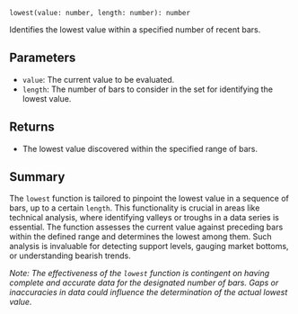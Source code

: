`lowest(value: number, length: number): number`

Identifies the lowest value within a specified number of recent bars.

## Parameters

- `value`: The current value to be evaluated.
- `length`: The number of bars to consider in the set for identifying the lowest value.

## Returns

- The lowest value discovered within the specified range of bars.

## Summary

The `lowest` function is tailored to pinpoint the lowest value in a sequence of bars, up to a certain `length`. This functionality is crucial in areas like technical analysis, where identifying valleys or troughs in a data series is essential. The function assesses the current value against preceding bars within the defined range and determines the lowest among them. Such analysis is invaluable for detecting support levels, gauging market bottoms, or understanding bearish trends.

*Note: The effectiveness of the `lowest` function is contingent on having complete and accurate data for the designated number of bars. Gaps or inaccuracies in data could influence the determination of the actual lowest value.*
